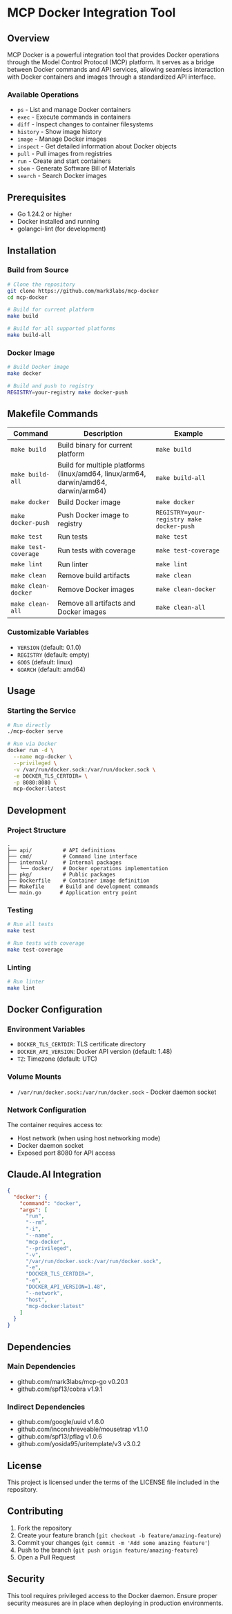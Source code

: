 # MCP Docker Integration Tool

## Overview

MCP Docker is a powerful integration tool that provides Docker operations through the Model Control Protocol (MCP) platform. It serves as a bridge between Docker commands and API services, allowing seamless interaction with Docker containers and images through a standardized API interface.

### Available Operations

- `ps` - List and manage Docker containers
- `exec` - Execute commands in containers
- `diff` - Inspect changes to container filesystems
- `history` - Show image history
- `image` - Manage Docker images
- `inspect` - Get detailed information about Docker objects
- `pull` - Pull images from registries
- `run` - Create and start containers
- `sbom` - Generate Software Bill of Materials
- `search` - Search Docker images

## Prerequisites

- Go 1.24.2 or higher
- Docker installed and running
- golangci-lint (for development)

## Installation

### Build from Source

```bash
# Clone the repository
git clone https://github.com/mark3labs/mcp-docker
cd mcp-docker

# Build for current platform
make build

# Build for all supported platforms
make build-all
```

### Docker Image

```bash
# Build Docker image
make docker

# Build and push to registry
REGISTRY=your-registry make docker-push
```

## Makefile Commands

| Command | Description | Example |
|---------|-------------|---------|
| `make build` | Build binary for current platform | `make build` |
| `make build-all` | Build for multiple platforms (linux/amd64, linux/arm64, darwin/amd64, darwin/arm64) | `make build-all` |
| `make docker` | Build Docker image | `make docker` |
| `make docker-push` | Push Docker image to registry | `REGISTRY=your-registry make docker-push` |
| `make test` | Run tests | `make test` |
| `make test-coverage` | Run tests with coverage | `make test-coverage` |
| `make lint` | Run linter | `make lint` |
| `make clean` | Remove build artifacts | `make clean` |
| `make clean-docker` | Remove Docker images | `make clean-docker` |
| `make clean-all` | Remove all artifacts and Docker images | `make clean-all` |

### Customizable Variables

- `VERSION` (default: 0.1.0)
- `REGISTRY` (default: empty)
- `GOOS` (default: linux)
- `GOARCH` (default: amd64)

## Usage

### Starting the Service

```bash
# Run directly
./mcp-docker serve

# Run via Docker
docker run -d \
  --name mcp-docker \
  --privileged \
  -v /var/run/docker.sock:/var/run/docker.sock \
  -e DOCKER_TLS_CERTDIR= \
  -p 8080:8080 \
  mcp-docker:latest
```

## Development

### Project Structure

```
.
├── api/          # API definitions
├── cmd/          # Command line interface
├── internal/     # Internal packages
│   └── docker/   # Docker operations implementation
├── pkg/          # Public packages
├── Dockerfile    # Container image definition
├── Makefile     # Build and development commands
└── main.go      # Application entry point
```

### Testing

```bash
# Run all tests
make test

# Run tests with coverage
make test-coverage
```

### Linting

```bash
# Run linter
make lint
```

## Docker Configuration

### Environment Variables

- `DOCKER_TLS_CERTDIR`: TLS certificate directory
- `DOCKER_API_VERSION`: Docker API version (default: 1.48)
- `TZ`: Timezone (default: UTC)

### Volume Mounts

- `/var/run/docker.sock:/var/run/docker.sock` - Docker daemon socket

### Network Configuration

The container requires access to:
- Host network (when using host networking mode)
- Docker daemon socket
- Exposed port 8080 for API access

## Claude.AI Integration

```json
{
  "docker": {
    "command": "docker",
    "args": [
      "run",
      "--rm",
      "-i",
      "--name",
      "mcp-docker",
      "--privileged",
      "-v",
      "/var/run/docker.sock:/var/run/docker.sock",
      "-e",
      "DOCKER_TLS_CERTDIR=",
      "-e",
      "DOCKER_API_VERSION=1.48",
      "--network",
      "host",
      "mcp-docker:latest"
    ]
  }
}
```

## Dependencies

### Main Dependencies

- github.com/mark3labs/mcp-go v0.20.1
- github.com/spf13/cobra v1.9.1

### Indirect Dependencies

- github.com/google/uuid v1.6.0
- github.com/inconshreveable/mousetrap v1.1.0
- github.com/spf13/pflag v1.0.6
- github.com/yosida95/uritemplate/v3 v3.0.2

## License

This project is licensed under the terms of the LICENSE file included in the repository.

## Contributing

1. Fork the repository
2. Create your feature branch (`git checkout -b feature/amazing-feature`)
3. Commit your changes (`git commit -m 'Add some amazing feature'`)
4. Push to the branch (`git push origin feature/amazing-feature`)
5. Open a Pull Request

## Security

This tool requires privileged access to the Docker daemon. Ensure proper security measures are in place when deploying in production environments.

